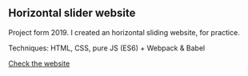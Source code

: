 ## Horizontal slider website
Project form 2019. I created an horizontal sliding website, for practice. 

Techniques:  HTML, CSS, pure JS (ES6) + Webpack & Babel

[Check the website](https://madebymilly.github.io/horizontal-slider/dist/)
